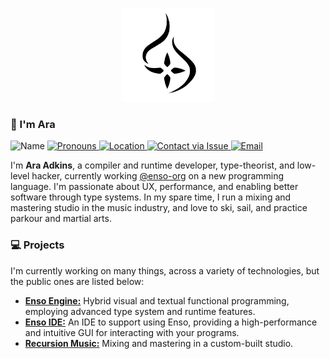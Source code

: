 <p align="center">
  <a href="http://github.com/iamrecursion">
      <img
          src="https://github.com/iamrecursion/iamrecursion/blob/main/resources/flame.png"
          alt="Ara Adkins"
          width="150"
      />
  </a>
</p>

### 👋 I'm Ara

<p>
  <img src="https://img.shields.io/static/v1?label=Name&message=Ara%20Adkins&color=2ec352&labelColor=2c3239"
       alt="Name">
  <a href="https://pronoun.is/she">
    <img src="https://img.shields.io/static/v1?label=Pronouns&message=she%2Fher&color=2ec352&labelColor=2c3239"
         alt="Pronouns">
  </a>
  <a href="https://en.wikipedia.org/wiki/London">
    <img src="https://img.shields.io/static/v1?label=Location&message=London%2C%20UK&color=2ec352&labelColor=2c3239"
         alt="Location">
  </a>
  <a href="https://github.com/iamrecursion/iamrecursion/issues/new?assignees=iamrecursion&labels=Category%3A+Ara%2C+Type%3A+Question&template=question.md&title=">
    <img src="https://img.shields.io/static/v1?label=Contact&message=Open%20Issue&color=2ec352&labelColor=2c3239"
         alt="Contact via Issue">
  </a>
  <a href="mailto:me@ara.io">
    <img src="https://img.shields.io/static/v1?label=Email&message=Click%20Here&color=2ec352&labelColor=2c3239"
         alt="Email">
  </a>
</p>

I'm **Ara Adkins**, a compiler and runtime developer, type-theorist, and
low-level hacker, currently working [@enso-org](https://github.com/enso-org) on
a new programming language. I'm passionate about UX, performance, and enabling
better software through type systems. In my spare time, I run a mixing and
mastering studio in the music industry, and love to ski, sail, and practice
parkour and martial arts.

### 💻 Projects

I'm currently working on many things, across a variety of technologies, but the
public ones are listed below:

- [**Enso Engine:**](https://github.com/enso-org/enso) Hybrid visual and textual
  functional programming, employing advanced type system and runtime features.
- [**Enso IDE:**](https://github.com/enso-org/enso) An IDE to support using
  Enso, providing a high-performance and intuitive GUI for interacting with your
  programs.
- [**Recursion Music:**](https://iamrecursion.com) Mixing and mastering in a
  custom-built studio.

<!-- ![Ara's Stats](https://github-readme-stats.vercel.app/api?username=iamrecursion&hide=["stars"]&show_icons=true&count_private=true&text_color=000000&title_color=000000&icon_color=000000&hide_border=true) -->
